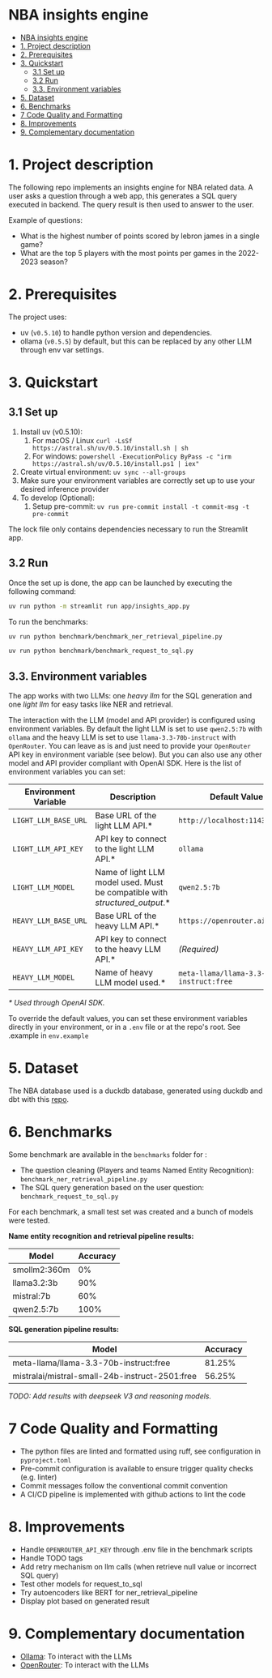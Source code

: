 # NBA insights engine

- [NBA insights engine](#nba-insights-engine)
- [1. Project description](#1-project-description)
- [2. Prerequisites](#2-prerequisites)
- [3. Quickstart](#3-quickstart)
  - [3.1 Set up](#31-set-up)
  - [3.2 Run](#32-run)
  - [3.3. Environment variables](#33-environment-variables)
- [5. Dataset](#5-dataset)
- [6. Benchmarks](#6-benchmarks)
- [7 Code Quality and Formatting](#7-code-quality-and-formatting)
- [8. Improvements](#8-improvements)
- [9. Complementary documentation](#9-complementary-documentation)


# 1. Project description

The following repo implements an insights engine for NBA related data. A user asks a question through a web app, this 
generates a SQL query executed in backend. The query result is then used to answer to the user.

Example of questions:
- What is the highest number of points scored by lebron james in a single game?
- What are the top 5 players with the most points per games in the 2022-2023 season?



# 2. Prerequisites

The project uses:
- uv (`v0.5.10`) to handle python version and dependencies.
- ollama (`v0.5.5`) by default, but this can be replaced by any other LLM through env var settings.


# 3. Quickstart


## 3.1 Set up

1. Install uv (v0.5.10):
   1. For macOS / Linux `curl -LsSf https://astral.sh/uv/0.5.10/install.sh | sh`
   2. For windows: `powershell -ExecutionPolicy ByPass -c "irm https://astral.sh/uv/0.5.10/install.ps1 | iex"`
2. Create virtual environment: `uv sync --all-groups`
3. Make sure your environment variables are correctly set up to use your desired inference provider
4. To develop (Optional):
   1. Setup pre-commit: `uv run pre-commit install -t commit-msg -t pre-commit`


The lock file only contains dependencies necessary to run the Streamlit app.

## 3.2 Run

Once the set up is done, the app can be launched by executing the following command:

```sh
uv run python -m streamlit run app/insights_app.py
```

To run the benchmarks:
```sh
uv run python benchmark/benchmark_ner_retrieval_pipeline.py
```

```sh
uv run python benchmark/benchmark_request_to_sql.py
```


## 3.3. Environment variables


The app works with two LLMs: one _heavy llm_ for the SQL generation and one _light llm_ for easy tasks like NER and retrieval.

The interaction with the LLM (model and API provider) is configured using environment variables. By default the light LLM is set to use `qwen2.5:7b` with `ollama` and the heavy LLM is set to use `llama-3.3-70b-instruct` with `OpenRouter`. You can leave as is and just need to provide your `OpenRouter` API key in environment variable (see below). But you can also use any other model and API provider compliant with OpenAI SDK. Here is the list of environment variables you can set:

| Environment Variable | Description | Default Value |
|---------------------|-------------|---------------|
| `LIGHT_LLM_BASE_URL` | Base URL of the light LLM API.\* | `http://localhost:11434/v1` |
| `LIGHT_LLM_API_KEY` | API key to connect to the light LLM API.\* | `ollama` |
| `LIGHT_LLM_MODEL` | Name of light LLM model used. Must be compatible with _structured_output_.\* | `qwen2.5:7b` |
| `HEAVY_LLM_BASE_URL` | Base URL of the heavy LLM API.\* | `https://openrouter.ai/api/v1` |
| `HEAVY_LLM_API_KEY` | API key to connect to the heavy LLM API.\* | *(Required)* |
| `HEAVY_LLM_MODEL` | Name of heavy LLM model used.\* | `meta-llama/llama-3.3-70b-instruct:free` |

_\* Used through OpenAI SDK._


To override the default values, you can set these environment variables directly in your environment, or in a `.env` file or at the repo's root. See .example in `env.example`


# 5. Dataset

The NBA database used is a duckdb database, generated using duckdb and dbt with this [repo](https://github.com/pdgarden/nba-stats).


# 6. Benchmarks

Some benchmark are available in the `benchmarks` folder for :
- The question cleaning (Players and teams Named Entity Recognition): `benchmark_ner_retrieval_pipeline.py`
- The SQL query generation based on the user question: `benchmark_request_to_sql.py`

For each benchmark, a small test set was created and a bunch of models were tested.


**Name entity recognition and retrieval pipeline results:**

| Model | Accuracy  |
|-------|---------- |
| smollm2:360m | 0% |
| llama3.2:3b | 90% |
| mistral:7b | 60%  |
| qwen2.5:7b | 100% |


**SQL generation pipeline results:**

| Model                                          | Accuracy  |
|----------------------------------------------- |---------- |
| meta-llama/llama-3.3-70b-instruct:free         | 81.25%    |
| mistralai/mistral-small-24b-instruct-2501:free | 56.25%    |

_TODO: Add results with deepseek V3 and reasoning models._

# 7 Code Quality and Formatting

- The python files are linted and formatted using ruff, see configuration in `pyproject.toml`
- Pre-commit configuration is available to ensure trigger quality checks (e.g. linter)
- Commit messages follow the conventional commit convention
- A CI/CD pipeline is implemented with github actions to lint the code


# 8. Improvements

- Handle `OPENROUTER_API_KEY` through .env file in the benchmark scripts
- Handle TODO tags
- Add retry mechanism on llm calls (when retrieve null value or incorrect SQL query)
- Test other models for request_to_sql
- Try autoencoders like BERT for ner_retrieval_pipeline
- Display plot based on generated result


# 9. Complementary documentation

- [Ollama](https://ollama.com/): To interact with the LLMs
- [OpenRouter](https://openrouter.ai/): To interact with the LLMs
